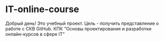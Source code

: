 # IT-online-course

Добрый день!
Это учебный проект. Цель - получить представление о работе с СКВ GitHub.
КПК "Основы проектирования и разработки онлайн-курсов в сфере IT"
  
